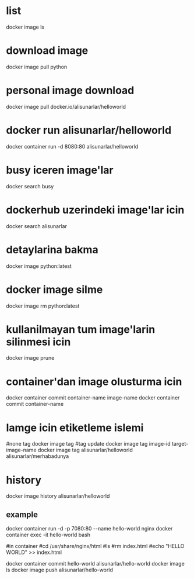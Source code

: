 # list

docker image ls

# download image

docker image pull python

# personal image download

docker image pull docker.io/alisunarlar/helloworld

# docker run alisunarlar/helloworld

docker container run -d 8080:80 alisunarlar/helloworld

# busy iceren image'lar

docker search busy

# dockerhub uzerindeki image'lar icin

docker search alisunarlar

# detaylarina bakma

docker image python:latest

# docker image silme 

docker image rm python:latest

# kullanilmayan tum image'larin silinmesi icin

docker image prune

# container'dan image olusturma icin

docker container commit container-name image-name
docker container commit container-name

# Iamge icin etiketleme islemi

#none tag
docker image tag 
#tag update
docker image tag image-id target-image-name
docker image tag alisunarlar/helloworld alisunarlar/merhabadunya

# history

docker image history alisunarlar/helloworld


## example

docker container run -d -p 7080:80 --name hello-world nginx
docker container exec -it hello-world bash

#in container
#cd /usr/share/nginx/html
#ls
#rm index.html
#echo "HELLO WORLD" >> index.html

docker container commit hello-world alisunarlar/hello-world
docker image ls
docker image push alisunarlar/hello-world




